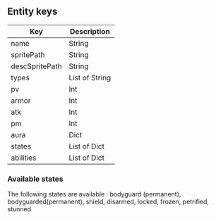 ## Entity keys

| Key | Description |
|-----|-----------------|
| name | String | Name of the entity |
| spritePath | String  | Path of the board sprite (from root of the project) |
| descSpritePath | String | Path of the description of the entity picture (from root of the project) |
| types | List of String | Types of the entity |
| pv | Int |  |
| armor | Int |  |
| atk | Int |  |
| pm | Int |  |
| aura | Dict | Dictonary with aura type and number |
| states | List of Dict | List of state of the entity |
| abilities | List of Dict | List of abilities of the entity |

### Available states

The following states are available : bodyguard (permanent), bodyguarded(permanent), shield, disarmed, locked, frozen, petrified, stunned